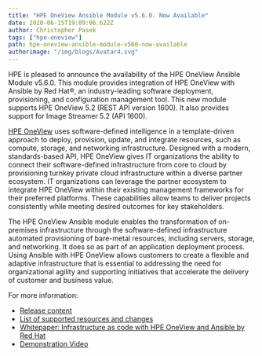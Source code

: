 ```yaml
---
title: "HPE OneView Ansible Module v5.6.0. Now Available"
date: 2020-06-15T19:09:06.622Z
author: Christopher Pasek 
tags: ["hpe-oneview"]
path: hpe-oneview-ansible-module-v560-now-available
authorimage: "/img/blogs/Avatar4.svg"
---
```

HPE is pleased to announce the availability of the HPE OneView Ansible Module v5.6.0. This module provides integration of HPE OneView with Ansible by Red Hat®, an industry-leading software deployment, provisioning, and configuration management tool. This new module supports HPE OneView 5.2 (REST API version 1600). It also provides support for Image Streamer 5.2 (API 1600).  

[HPE OneView](https://www.hpe.com/us/en/integrated-systems/software.html) uses software-defined intelligence in a template-driven approach to deploy, provision, update, and integrate resources, such as compute, storage, and networking infrastructure. Designed with a modern, standards-based API, HPE OneView gives IT organizations the ability to connect their software-defined infrastructure from core to cloud by provisioning turnkey private cloud infrastructure within a diverse partner ecosystem. IT organizations can leverage the partner ecosystem to integrate HPE OneView within their existing management frameworks for their preferred platforms. These capabilities allow teams to deliver projects consistently while meeting desired outcomes for key stakeholders.  

The HPE OneView Ansible module enables the transformation of on-premises infrastructure through the software-defined infrastructure automated provisioning of bare-metal resources, including servers, storage, and networking. It does so as part of an application deployment process. Using Ansible with HPE OneView allows customers to create a flexible and adaptive infrastructure that is essential to addressing the need for organizational agility and supporting initiatives that accelerate the delivery of customer and business value.

For more information:

* [Release content](https://github.com/HewlettPackard/oneview-ansible/releases/tag/v5.6.0)  
* [List of supported resources and changes](https://github.com/HewlettPackard/oneview-ansible/blob/master/CHANGELOG.md)  
* [Whitepaper: Infrastructure as code with HPE OneView and Ansible by Red Hat](https://github.com/HewlettPackard/oneview-ansible-samples/blob/master/infrastructure-as-code/infrastructure-as-code.md)  
* [Demonstration Video](https://www.hpe.com/h22228/video-gallery/us/en/700000796/EN/US/7f333bd5-49f8-4a91-9891-a66554ea402c/demo-video-ansible-integration-with-hpe-oneview/video?lang=en-US)  


